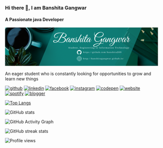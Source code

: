 

### Hi there 👋, I am Banshita Gangwar
#### A Passionate java Developer
![A Passionate java Developer](https://github.com/banshita209/banshita209/blob/master/banner.png)

An eager student who is constantly looking for opportunities to grow and learn new things



[<img src='https://cdn.jsdelivr.net/npm/simple-icons@3.0.1/icons/github.svg' alt='github' height='40'>](https://github.com/banshita209)  [<img src='https://cdn.jsdelivr.net/npm/simple-icons@3.0.1/icons/linkedin.svg' alt='linkedin' height='40'>](https://www.linkedin.com/in/banshita_gangwar/)  [<img src='https://cdn.jsdelivr.net/npm/simple-icons@3.0.1/icons/facebook.svg' alt='facebook' height='40'>](https://www.facebook.com/Banshita-Gangwar)  [<img src='https://cdn.jsdelivr.net/npm/simple-icons@3.0.1/icons/instagram.svg' alt='instagram' height='40'>](https://www.instagram.com/banshita_gangwar/)  [<img src='https://cdn.jsdelivr.net/npm/simple-icons@3.0.1/icons/codepen.svg' alt='codepen' height='40'>](https://codepen.io/bansi20)  [<img src='https://cdn.jsdelivr.net/npm/simple-icons@3.0.1/icons/icloud.svg' alt='website' height='40'>](https://banshitagangwar.github.io/)  [<img src='https://cdn.jsdelivr.net/npm/simple-icons@3.0.1/icons/spotify.svg' alt='spotify' height='40'>](https://open.spotify.com/user/xtli9sp9pc584j883efyp3apa?si=Tz06m9OXR7KDuVeHJ7ByFQ)  [<img src='https://cdn.jsdelivr.net/npm/simple-icons@3.0.1/icons/blogger.svg' alt='blogger' height='40'>](https://canibeunknown.blogspot.com/)  

[![Top Langs](https://github-readme-stats.vercel.app/api/top-langs/?username=banshita209)](https://github.com/anuraghazra/github-readme-stats)

![GitHub stats](https://github-readme-stats.vercel.app/api?username=banshita209&show_icons=true&count_private=true)  

![GitHub Activity Graph](https://activity-graph.herokuapp.com/graph?username=banshita209)  

![GitHub streak stats](https://github-readme-streak-stats.herokuapp.com/?user=banshita209)  

![Profile views](https://gpvc.arturio.dev/banshita209)  

